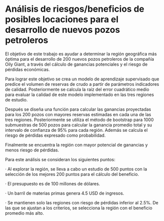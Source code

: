 # Análisis de riesgos/beneficios de posibles locaciones para el desarrollo de nuevos pozos petroleros

El objetivo de este trabajo es ayudar a determinar la región geográfica más óptima para el desarrollo de 200 nuevos pozos petroleros de la compañía Oily Giant, a través del cálculo de ganancias potenciales y el riesgo de pérdidas económicas.

Para lograr este objetivo se crea un modelo de aprendizaje supervisado que predice el volumen de reservas de crudo a partir de parámetros indicadores de calidad. Posteriormente se calcula la raíz del error cuadrático medio para evaluar la calidad de este modelo implementado en las tres regiones de estudio. 

Después se diseña una función para calcular las ganancias proyectadas para los 200 pozos con mayores reservas estimadas en cada una de las tres regiones. Posteriormente se utiliza el método de bootstrap para 1000 submuestras de 500 pozos para calcular la ganancia promedio total y su intervalo de confianza de 95% para cada región. Además se calcula el riesgo de pérdidas expresado como probabilidad.

Finalmente se encuentra la región con mayor potencial de ganancias y menos riesgo de pérdidas.

Para este análisis se consideran los siguientes puntos:

· Al explorar la región, se lleva a cabo un estudio de 500 puntos con la selección de los mejores 200 puntos para el cálculo del beneficio.

· El presupuesto es de 100 millones de dólares.

· Un barril de materias primas genera 4.5 USD de ingresos. 

· Se mantienen solo las regiones con riesgo de pérdidas inferior al 2.5%. De las que se ajustan a los criterios, se selecciona la región con el beneficio promedio más alto.
